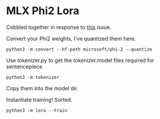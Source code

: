 # MLX Phi2 Lora

Cobbled together in response to [this](https://github.com/ml-explore/mlx-examples/issues/135) issue.

Convert your Phi2 weights, I've quantized them here.

```
python3 -m convert --hf-path microsoft/phi-2 --quantize
```

Use tokenizer.py to get the tokenizer.model files required for sentencepiece.

```
python3 -m tokenizer 
```

Copy them into the model dir. 

Instantiate training! Sorted.

```
python3 -m lora --train
```